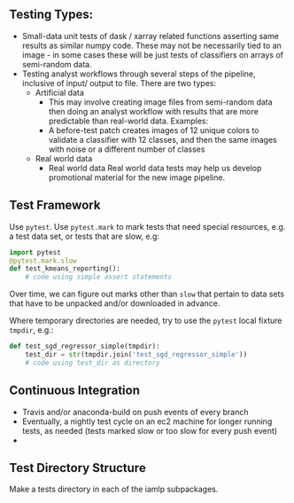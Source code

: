 ## Testing Types:

 * Small-data unit tests of dask / xarray related functions asserting same results as similar numpy code.  These may not be necessarily tied to an image - in some cases these will be just tests of classifiers on arrays of semi-random data.
 * Testing analyst workflows through several steps of the pipeline, inclusive of input/ output to file.  There are two types:
   * Artificial data
     * This may involve creating image files from semi-random data then doing an analyst workflow with results that are more predictable than real-world data. Examples:
     * A before-test patch creates images of 12 unique colors to validate a classifier with 12 classes, and then the same images with noise or a different number of classes
   * Real world data
     * Real world data Real world data tests may help us develop promotional material for the new image pipeline.

## Test Framework

Use `pytest`. Use `pytest.mark` to mark tests that need special resources, e.g. a test data set, or tests that are slow, e.g:

```python
import pytest
@pytest.mark.slow
def test_kmeans_reporting():
    # code using simple assert statements
```
Over time, we can figure out marks other than `slow` that pertain to data sets that have to be unpacked and/or downloaded in advance.

Where temporary directories are needed, try to use the `pytest` local fixture `tmpdir`, e.g.:

```python
def test_sgd_regressor_simple(tmpdir):
    test_dir = str(tmpdir.join('test_sgd_regressor_simple'))
    # code using test_dir as directory
```
## Continuous Integration

 * Travis and/or anaconda-build on push events of every branch
 * Eventually, a nightly test cycle on an ec2 machine for longer running tests, as needed (tests marked slow or too slow for every push event)
 * 

## Test Directory Structure

Make a tests directory in each of the iamlp subpackages.  
